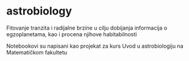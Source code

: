 # astrobiology
Fitovanje tranzita i radijalne brzine u cilju dobijanja informacija o egzoplanetama, kao i procena njihove habitabilnosti

Notebookovi su napisani kao projekat za kurs Uvod u astrobiologiju na Matematičkom fakultetu
